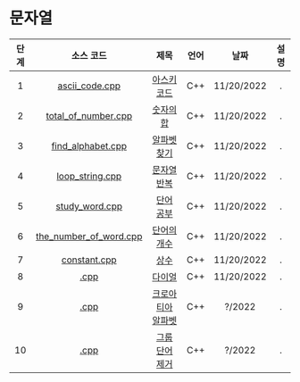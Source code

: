 # 문자열
|단계|소스 코드|제목|언어|날짜|설명|
|:---:|:---:|:---:|:---:|:---:|:---:|
|1|[ascii_code.cpp](./ascii_code.cpp)|[아스키 코드](http://boj.kr/11654)|C++|11/20/2022|.|
|2|[total_of_number.cpp](./total_of_number.cpp)|[숫자의 합](http://boj.kr/11720)|C++|11/20/2022|.|
|3|[find_alphabet.cpp](./find_alphabet.cpp)|[알파벳 찾기](http://boj.kr/10809)|C++|11/20/2022|.|
|4|[loop_string.cpp](./loop_string.cpp)|[문자열 반복](http://boj.kr/2675)|C++|11/20/2022|.|
|5|[study_word.cpp](./study_word.cpp)|[단어 공부](http://boj.kr/1157)|C++|11/20/2022|.|
|6|[the_number_of_word.cpp](./the_number_of_word.cpp)|[단어의 개수](http://boj.kr/1152)|C++|11/20/2022|.|
|7|[constant.cpp](./constant.cpp)|[상수](http://boj.kr/2908)|C++|11/20/2022|.|
|8|[.cpp](.)|[다이얼](http://boj.kr/5622)|C++|11/20/2022|.|
|9|[.cpp](.)|[크로아티아 알파벳](http://boj.kr/2941)|C++|?/2022|.|
|10|[.cpp](.)|[그룹 단어 제거](http://boj.kr/1316)|C++|?/2022|.|